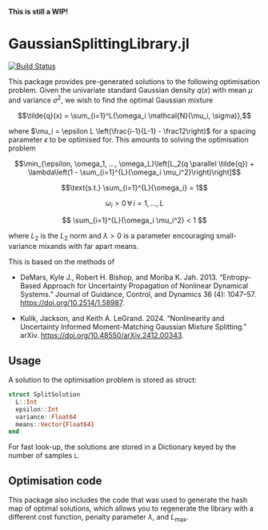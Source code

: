 **This is still a WIP!**

# GaussianSplittingLibrary.jl
[![Build Status](https://github.com/liamblake/GaussianSplittingLibrary.jl/actions/workflows/CI.yml/badge.svg?branch=main)](https://github.com/liamblake/GaussianSplittingLibrary.jl/actions/workflows/CI.yml?query=branch%3Amain)

This package provides pre-generated solutions to the following optimisation problem. Given the univariate standard Gaussian density $q(x)$ with mean $\mu$ and variance $\sigma^2$, we wish to find the optimal Gaussian mixture

$$\tilde{q}(x) = \sum_{i=1}^L{\omega_i \mathcal{N}(\mu_i, \sigma)},$$

where $\mu_i = \epsilon L \left(\frac{i-1}{L-1} - \frac12\right)$ for a spacing parameter $\epsilon$ to be optimised for. This amounts to solving the optimisation problem

$$\min_{\epsilon, \omega_1, ..., \omega_L}\left[L_2(q \parallel \tilde{q}) + \lambda\left(1 - \sum_{i=1}^{L}{\omega_i \mu_i^2}\right)\right]$$

$$\text{s.t.} \sum_{i=1}^{L}{\omega_i} = 1$$

$$ \omega_i > 0 \,\forall\, i = 1, ..., L $$ 

$$ \sum_{i=1}^{L}{\omega_i \mu_i^2} < 1 $$

where $L_2$ is the $L_2$ norm and $\lambda > 0$ is a parameter encouraging small-variance mixands with far apart means. 

This is based on the methods of 

- DeMars, Kyle J., Robert H. Bishop, and Moriba K. Jah. 2013. “Entropy-Based Approach for Uncertainty Propagation of Nonlinear Dynamical Systems.” Journal of Guidance, Control, and Dynamics 36 (4): 1047–57. https://doi.org/10.2514/1.58987.

- Kulik, Jackson, and Keith A. LeGrand. 2024. “Nonlinearity and Uncertainty Informed Moment-Matching Gaussian Mixture Splitting.” arXiv. https://doi.org/10.48550/arXiv.2412.00343.



## Usage
A solution to the optimisation problem is stored as struct:
```julia
struct SplitSolution
  L::Int
  epsilon::Int
  variance::Float64
  means::Vector{Float64}
end
```

For fast look-up, the solutions are stored in a Dictionary keyed by the number of samples `L`.

## Optimisation code 
This package also includes the code that was used to generate the hash map of optimal solutions, which allows you to regenerate the library with a different cost function, penalty parameter $\lambda$, and $L_{\mathrm{max}}$. 

